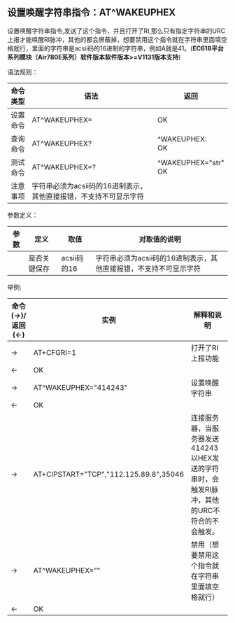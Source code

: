 ## 设置唤醒字符串指令：AT^WAKEUPHEX

设置唤醒字符串指令,发送了这个指令，并且打开了RI,那么只有指定字符串的URC上报才能唤醒RI脉冲，其他的都会屏蔽掉，想要禁用这个指令就在字符串里面填空格就行，里面的字符串是acsii码的16进制的字符串，例如A就是41。(**EC618平台系列模块（Air780E系列）软件版本软件版本>=V1131版本支持**)

语法规则：

| 命令类型 | 语法                                                         | 返回                     |
| -------- | ------------------------------------------------------------ | ------------------------ |
| 设置命令 | AT^WAKEUPHEX=<str>                                           | OK                       |
| 查询命令 | AT^WAKEUPHEX?                                                | ^WAKEUPHEX: <str> <br>OK |
| 测试命令 | AT^WAKEUPHEX=?                                               | ^WAKEUPHEX="str" <br>OK  |
| 注意事项 | 字符串必须为acsii码的16进制表示，其他直接报错，不支持不可显示字符 |                          |

 

参数定义：

| 参数  | 定义         | 取值        | 对取值的说明                                                 |
| ----- | ------------ | ----------- | ------------------------------------------------------------ |
| <str> | 是否关键保存 | acsii码的16 | 字符串必须为acsii码的16进制表示，其他直接报错，不支持不可显示字符 |

 

举例:

| 命令(→)/返回(←) | 实例                                   | 解释和说明                                                   |
| --------------- | -------------------------------------- | ------------------------------------------------------------ |
| →               | AT+CFGRI=1                             | 打开了RI上报功能                                             |
| ←               | OK                                     |                                                              |
| →               | AT^WAKEUPHEX="414243"                  | 设置唤醒字符串                                               |
| ←               | OK                                     |                                                              |
| →               | AT+CIPSTART="TCP","112.125.89.8",35046 | 连接服务器，当服务器发送 414243以HEX发送的字符串时，会触发RI脉冲，其他的URC不符合的不会触发。 |
| →               | AT^WAKEUPHEX=""                        | 禁用（想要禁用这个指令就在字符串里面填空格就行）             |
| ←               | OK                                     |                                                              |
